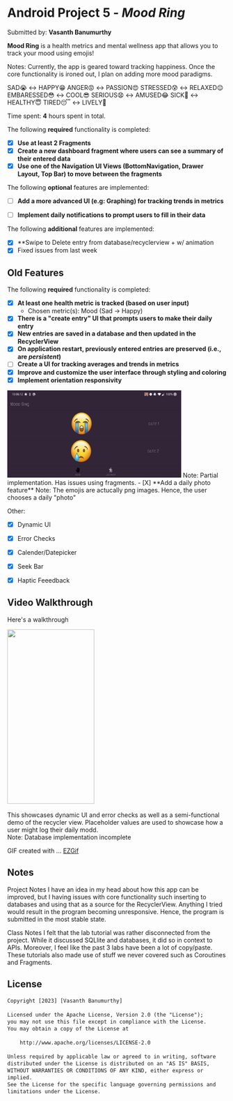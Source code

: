 # Android Project 5 - *Mood Ring*

Submitted by: **Vasanth Banumurthy**

**Mood Ring** is a health metrics and mental wellness app that allows you to track your mood using emojis!

Notes: Currently, the app is geared toward tracking happiness. Once the core functionality is ironed out, I plan on adding more mood paradigms. 

SAD😭 <-> HAPPY😁 
ANGER😡 <-> PASSION😍 
STRESSED😰 <-> RELAXED😌
EMBARESSED😳 <-> COOL😎 
SERIOUS😧 <-> AMUSED😂 
SICK🤮 <-> HEALTHY😇
TIRED😴 <-> LIVELY🥳  

Time spent: **4** hours spent in total.


The following **required** functionality is completed:

- [X] **Use at least 2 Fragments**
- [X] **Create a new dashboard fragment where users can see a summary of their entered data**
- [X] **Use one of the Navigation UI Views (BottomNavigation, Drawer Layout, Top Bar) to move between the fragments**

The following **optional** features are implemented:

- [ ] **Add a more advanced UI (e.g: Graphing) for tracking trends in metrics**
- [ ] **Implement daily notifications to prompt users to fill in their data**


The following **additional** features are implemented:
- [X] **Swipe to Delete entry from database/recyclerview + w/ animation
- [X] Fixed issues from last week

## Old Features

The following **required** functionality is completed:

- [X] **At least one health metric is tracked (based on user input)**
  - Chosen metric(s): Mood (Sad -> Happy)
- [x] **There is a "create entry" UI that prompts users to make their daily entry**
- [X] **New entries are saved in a database and then updated in the RecyclerView**
- [X] **On application restart, previously entered entries are preserved (i.e., are *persistent*)**
- [ ] **Create a UI for tracking averages and trends in metrics**
- [X] **Improve and customize the user interface through styling and coloring**
- [X] **Implement orientation responsivity**  
<img src="./extras/orientation.gif" width="400" height="200"/>  
Note: Partial implementation. Has issues using fragments.  
- [X] **Add a daily photo feature** 
Note: The emojis are actucally png images. Hence, the user chooses a daily "photo"

Other:

- [X] Dynamic UI
- [X] Error Checks
- [X] Calender/Datepicker
- [X] Seek Bar
- [X] Haptic Feeedback



## Video Walkthrough

Here's a walkthrough

<img src="./extras/demo.gif" width="200" height="400"/>

This showcases dynamic UI and error checks as well as a semi-functional demo of the recycler view. Placeholder values are used to showcase how a user might log their daily modd.  
Note: Database implementation incomplete 


GIF created with ...  [EZGif]()
<!-- Recommended tools:
[Kap](https://getkap.co/) for macOS
[ScreenToGif](https://www.screentogif.com/) for Windows
[peek](https://github.com/phw/peek) for Linux. -->

## Notes

Project Notes
I have an idea in my head about how this app can be improved, but I having issues with core functionality such inserting to databases and using that as a source for the RecyclerView. Anything I tried would result in the program becoming unresponsive. Hence, the program is submitted in the most stable state. 

Class Notes
I felt that the lab tutorial was rather disconnected from the project. While it discussed SQLlite and databases, it did so in context to APIs. Moreover, I feel like the past 3 labs have been a lot of copy/paste. These tutorials also made use of stuff we never covered such as Coroutines and Fragments.

## License

    Copyright [2023] [Vasanth Banumurthy]

    Licensed under the Apache License, Version 2.0 (the "License");
    you may not use this file except in compliance with the License.
    You may obtain a copy of the License at

        http://www.apache.org/licenses/LICENSE-2.0

    Unless required by applicable law or agreed to in writing, software
    distributed under the License is distributed on an "AS IS" BASIS,
    WITHOUT WARRANTIES OR CONDITIONS OF ANY KIND, either express or implied.
    See the License for the specific language governing permissions and
    limitations under the License.
